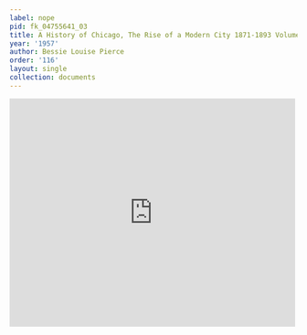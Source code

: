 ```yaml
---
label: nope
pid: fk_04755641_03
title: A History of Chicago, The Rise of a Modern City 1871-1893 Volume Three
year: '1957'
author: Bessie Louise Pierce
order: '116'
layout: single
collection: documents
---
```

<iframe src="https://northwestern.app.box.com/embed/s/em4gtkdyb9ssbyzet2zfmqzbvpmqh8jm?sortColumn=date&view=list" width="500" height="400" frameborder="0" allowfullscreen webkitallowfullscreen msallowfullscreen></iframe>
